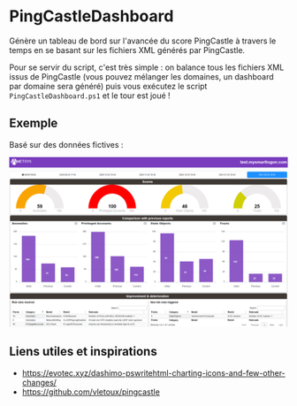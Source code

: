 # PingCastleDashboard

Génère un tableau de bord sur l'avancée du score PingCastle à travers le temps en se basant sur les fichiers XML générés par PingCastle.

Pour se servir du script, c'est très simple : on balance tous les fichiers XML issus de PingCastle (vous pouvez mélanger les domaines, un dashboard par domaine sera généré) puis vous exécutez le script `PingCastleDashboard.ps1` et le tour est joué !

## Exemple

Basé sur des données fictives :

![Capture d'écran du dashboard](/illustation.png)

## Liens utiles et inspirations

- <https://evotec.xyz/dashimo-pswritehtml-charting-icons-and-few-other-changes/>
- <https://github.com/vletoux/pingcastle>
